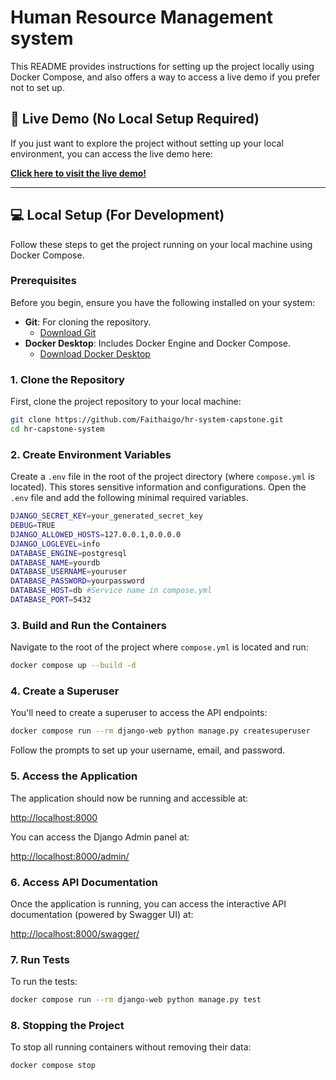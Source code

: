 # Human Resource Management system

This README provides instructions for setting up the project locally using Docker Compose, and also offers a way to access a live demo if you prefer not to set up.

## 🚀 Live Demo (No Local Setup Required)

If you just want to explore the project without setting up your local environment, you can access the live demo here:

[**Click here to visit the live demo!**](https://hr-system-management-app.onrender.com)

---

## 💻 Local Setup (For Development)

Follow these steps to get the project running on your local machine using Docker Compose.

### Prerequisites

Before you begin, ensure you have the following installed on your system:

* **Git**: For cloning the repository.
    * [Download Git](https://git-scm.com/downloads)
* **Docker Desktop**: Includes Docker Engine and Docker Compose.
    * [Download Docker Desktop](https://www.docker.com/products/docker-desktop)

### 1. Clone the Repository

First, clone the project repository to your local machine:

```bash
git clone https://github.com/Faithaigo/hr-system-capstone.git
cd hr-capstone-system
```

### 2. Create Environment Variables

Create a ``.env`` file in the root of the project directory (where ``compose.yml`` is located). This stores sensitive information and configurations.
Open the ``.env`` file and add the following minimal required variables. 

```bash
DJANGO_SECRET_KEY=your_generated_secret_key
DEBUG=TRUE
DJANGO_ALLOWED_HOSTS=127.0.0.1,0.0.0.0
DJANGO_LOGLEVEL=info
DATABASE_ENGINE=postgresql
DATABASE_NAME=yourdb
DATABASE_USERNAME=youruser
DATABASE_PASSWORD=yourpassword
DATABASE_HOST=db #Service name in compose.yml
DATABASE_PORT=5432
```

### 3. Build and Run the Containers

Navigate to the root of the project where ``compose.yml`` is located and run:

```bash
docker compose up --build -d
```

### 4. Create a Superuser
You'll need to create a superuser to access the API endpoints:

```bash
docker compose run --rm django-web python manage.py createsuperuser
```

Follow the prompts to set up your username, email, and password.

### 5. Access the Application

The application should now be running and accessible at:

[http://localhost:8000](http://localhost:8000)

You can access the Django Admin panel at:

[http://localhost:8000/admin/](http://localhost:8000/admin/)

### 6. Access API Documentation

Once the application is running, you can access the interactive API documentation (powered by Swagger UI) at:

[http://localhost:8000/swagger/](http://localhost:8000/swagger/)

### 7. Run Tests

To run the tests:

```bash
docker compose run --rm django-web python manage.py test
```

### 8. Stopping the Project

To stop all running containers without removing their data:

```bash
docker compose stop
```


